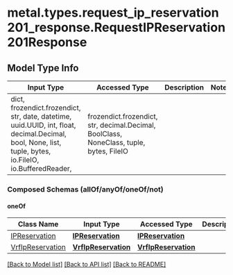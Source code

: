 # metal.types.request_ip_reservation201_response.RequestIPReservation201Response

## Model Type Info
Input Type | Accessed Type | Description | Notes
------------ | ------------- | ------------- | -------------
dict, frozendict.frozendict, str, date, datetime, uuid.UUID, int, float, decimal.Decimal, bool, None, list, tuple, bytes, io.FileIO, io.BufferedReader,  | frozendict.frozendict, str, decimal.Decimal, BoolClass, NoneClass, tuple, bytes, FileIO |  | 

### Composed Schemas (allOf/anyOf/oneOf/not)
#### oneOf
Class Name | Input Type | Accessed Type | Description | Notes
------------- | ------------- | ------------- | ------------- | -------------
[IPReservation](IPReservation.md) | [**IPReservation**](IPReservation.md) | [**IPReservation**](IPReservation.md) |  | 
[VrfIpReservation](VrfIpReservation.md) | [**VrfIpReservation**](VrfIpReservation.md) | [**VrfIpReservation**](VrfIpReservation.md) |  | 

[[Back to Model list]](../../README.md#documentation-for-models) [[Back to API list]](../../README.md#documentation-for-api-endpoints) [[Back to README]](../../README.md)

